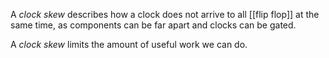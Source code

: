 A *clock skew* describes how a clock does not arrive to all [[flip flop]] at the same time, as components can be far apart and clocks can be gated. 

A *clock skew* limits the amount of useful work we can do. 